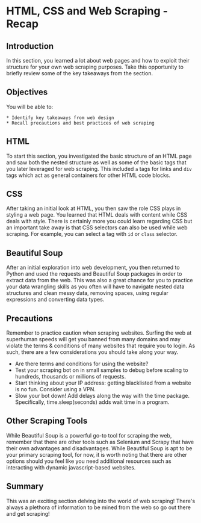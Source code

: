 
# HTML, CSS and Web Scraping -  Recap

## Introduction

In this section, you learned a lot about web pages and how to exploit their structure for your own web scraping purposes. Take this opportunity to briefly review some of the key takeaways from the section.

## Objectives

You will be able to:
    
    * Identify key takeaways from web design
    * Recall precautions and best practices of web scraping

## HTML


To start this section, you investigated the basic structure of an HTML page and saw both the nested structure as well as some of the basic tags that you later leveraged for web scraping. This included `a` tags for links and `div` tags which act as general containers for other HTML code blocks.

## CSS

After taking an initial look at HTML, you then saw the role CSS plays in styling a web page. You learned that HTML deals with content while CSS deals with style. There is certainly more you could learn regarding CSS but an important take away is that CSS selectors can also be used while web scraping. For example, you can select a tag with `id` or `class` selector.

## Beautiful Soup

After an initial exploration into web development, you then returned to Python and used the requests and Beautiful Soup packages in order to extract data from the web. This was also a great chance for you to practice your data wrangling skills as you often will have to navigate nested data structures and clean messy data, removing spaces, using regular expressions and converting data types. 

## Precautions

Remember to practice caution when scraping websites. Surfing the web at superhuman speeds will get you banned from many domains and may violate the terms & conditions of many websites that require you to login. As such, there are a few considerations you should take along your way.

* Are there terms and conditions for using the website?
* Test your scraping bot on in small samples to debug before scaling to hundreds, thousands or millions of requests.
* Start thinking about your IP address: getting blacklisted from a website is no fun. Consider using a VPN.
* Slow your bot down! Add delays along the way with the time package. Specifically, time.sleep(seconds) adds wait time in a program.

## Other Scraping Tools

While Beautiful Soup is a powerful go-to tool for scraping the web, remember that there are other tools such as Selenium and Scrapy that have their own advantages and disadvantages. While Beautiful Soup is apt to be your primary scraping tool, for now, it is worth noting that there are other options should you feel like you need additional resources such as interacting with dynamic javascript-based websites.

## Summary

This was an exciting section delving into the world of web scraping! There's always a plethora of information to be mined from the web so go out there and get scraping!
